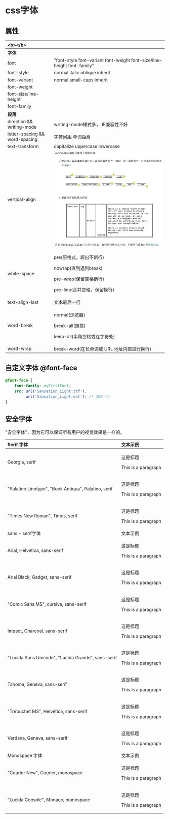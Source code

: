 # css字体

## 属性

<table>
  <thead>
    <tr>
      <th style="text-align:left">&lt;b&gt;&lt;/b&gt;</th>
      <th style="text-align:left"></th>
    </tr>
  </thead>
  <tbody>
    <tr>
      <td style="text-align:left"><b>&#x5B57;&#x4F53;</b>
      </td>
      <td style="text-align:left"></td>
    </tr>
    <tr>
      <td style="text-align:left">font</td>
      <td style="text-align:left">&quot;font-style font-variant font-weight font-size/line-height font-family&quot;</td>
    </tr>
    <tr>
      <td style="text-align:left">font-style</td>
      <td style="text-align:left">normal italic oblique inherit</td>
    </tr>
    <tr>
      <td style="text-align:left">font-variant</td>
      <td style="text-align:left">normal small-caps inherit</td>
    </tr>
    <tr>
      <td style="text-align:left">font-weight</td>
      <td style="text-align:left"></td>
    </tr>
    <tr>
      <td style="text-align:left">font-size/line-height</td>
      <td style="text-align:left"></td>
    </tr>
    <tr>
      <td style="text-align:left">font-family</td>
      <td style="text-align:left"></td>
    </tr>
    <tr>
      <td style="text-align:left"><b>&#x6BB5;&#x843D;</b>
      </td>
      <td style="text-align:left"></td>
    </tr>
    <tr>
      <td style="text-align:left">direction &amp;&amp; writing-mode</td>
      <td style="text-align:left">writing-mode&#x6837;&#x5F0F;&#x591A;&#xFF0C; IE&#x517C;&#x5BB9;&#x6027;&#x4E0D;&#x597D;</td>
    </tr>
    <tr>
      <td style="text-align:left">letter-spacing &amp;&amp; word-spacing</td>
      <td style="text-align:left">&#x5B57;&#x7B26;&#x95F4;&#x8DDD; &#x5355;&#x8BCD;&#x8DDD;&#x79BB;</td>
    </tr>
    <tr>
      <td style="text-align:left">text-transform</td>
      <td style="text-align:left">capitalize uppercase lowercase</td>
    </tr>
    <tr>
      <td style="text-align:left">vertical-align</td>
      <td style="text-align:left">
        <img src="../.gitbook/assets/20200414191706.jpg" alt="vertical-align"
        />
      </td>
    </tr>
    <tr>
      <td style="text-align:left">white-space</td>
      <td style="text-align:left">
        <p>pre(&#x539F;&#x683C;&#x5F0F;&#xFF0C;&#x8D85;&#x51FA;&#x4E0D;&#x65AD;&#x884C;)</p>
        <p>nowrap(&#x76F4;&#x5230;&#x9047;&#x5230;break)</p>
        <p>pre-wrap(&#x4FDD;&#x7559;&#x7A7A;&#x683C;&#x65AD;&#x884C;)</p>
        <p>pre-line(&#x5408;&#x5E76;&#x7A7A;&#x683C;&#xFF0C;&#x4FDD;&#x7559;&#x6362;&#x884C;)</p>
      </td>
    </tr>
    <tr>
      <td style="text-align:left">text-align-last</td>
      <td style="text-align:left">&#x6587;&#x672C;&#x6700;&#x540E;&#x4E00;&#x884C;</td>
    </tr>
    <tr>
      <td style="text-align:left">word-break</td>
      <td style="text-align:left">
        <p>normal(&#x6D4F;&#x89C8;&#x5668;)</p>
        <p>break-all(&#x968F;&#x610F;)</p>
        <p>keep-all(&#x534A;&#x89D2;&#x7A7A;&#x683C;&#x6216;&#x8FDE;&#x5B57;&#x7B26;&#x5904;)</p>
      </td>
    </tr>
    <tr>
      <td style="text-align:left">word-wrap</td>
      <td style="text-align:left">break-word(&#x5728;&#x957F;&#x5355;&#x8BCD;&#x6216; URL &#x5730;&#x5740;&#x5185;&#x90E8;&#x8FDB;&#x884C;&#x6362;&#x884C;)</td>
    </tr>
  </tbody>
</table>

## 自定义字体 @font-face

```css
@font-face {
    font-family: myFirstFont;
    src: url('Sansation_Light.ttf'),
         url('Sansation_Light.eot'); /* IE9 */
}
```

## 安全字体

"安全字体"，因为它可以保证所有用户的视觉效果是一样的。

<table>
  <thead>
    <tr>
      <th style="text-align:left">Serif &#x5B57;&#x4F53;</th>
      <th style="text-align:left">&#x6587;&#x672C;&#x793A;&#x4F8B;</th>
    </tr>
  </thead>
  <tbody>
    <tr>
      <td style="text-align:left">Georgia, serif</td>
      <td style="text-align:left">
        <p>&#x8FD9;&#x662F;&#x6807;&#x9898;</p>
        <p>This is a paragraph</p>
      </td>
    </tr>
    <tr>
      <td style="text-align:left">&quot;Palatino Linotype&quot;, &quot;Book Antiqua&quot;, Palatino, serif</td>
      <td
      style="text-align:left">
        <p>&#x8FD9;&#x662F;&#x6807;&#x9898;</p>
        <p>This is a paragraph</p>
        </td>
    </tr>
    <tr>
      <td style="text-align:left">&quot;Times New Roman&quot;, Times, serif</td>
      <td style="text-align:left">
        <p>&#x8FD9;&#x662F;&#x6807;&#x9898;</p>
        <p>This is a paragraph</p>
      </td>
    </tr>
    <tr>
      <td style="text-align:left">sans - serif&#x5B57;&#x4F53;</td>
      <td style="text-align:left">&#x6587;&#x672C;&#x793A;&#x4F8B;</td>
    </tr>
    <tr>
      <td style="text-align:left">Arial, Helvetica, sans-serif</td>
      <td style="text-align:left">
        <p>&#x8FD9;&#x662F;&#x6807;&#x9898;</p>
        <p>This is a paragraph</p>
      </td>
    </tr>
    <tr>
      <td style="text-align:left">Arial Black, Gadget, sans-serif</td>
      <td style="text-align:left">
        <p>&#x8FD9;&#x662F;&#x6807;&#x9898;</p>
        <p>This is a paragraph</p>
      </td>
    </tr>
    <tr>
      <td style="text-align:left">&quot;Comic Sans MS&quot;, cursive, sans-serif</td>
      <td style="text-align:left">
        <p>&#x8FD9;&#x662F;&#x6807;&#x9898;</p>
        <p>This is a paragraph</p>
      </td>
    </tr>
    <tr>
      <td style="text-align:left">Impact, Charcoal, sans-serif</td>
      <td style="text-align:left">
        <p>&#x8FD9;&#x662F;&#x6807;&#x9898;</p>
        <p>This is a paragraph</p>
      </td>
    </tr>
    <tr>
      <td style="text-align:left">&quot;Lucida Sans Unicode&quot;, &quot;Lucida Grande&quot;, sans-serif</td>
      <td
      style="text-align:left">
        <p>&#x8FD9;&#x662F;&#x6807;&#x9898;</p>
        <p>This is a paragraph</p>
        </td>
    </tr>
    <tr>
      <td style="text-align:left">Tahoma, Geneva, sans-serif</td>
      <td style="text-align:left">
        <p>&#x8FD9;&#x662F;&#x6807;&#x9898;</p>
        <p>This is a paragraph</p>
      </td>
    </tr>
    <tr>
      <td style="text-align:left">&quot;Trebuchet MS&quot;, Helvetica, sans-serif</td>
      <td style="text-align:left">
        <p>&#x8FD9;&#x662F;&#x6807;&#x9898;</p>
        <p>This is a paragraph</p>
      </td>
    </tr>
    <tr>
      <td style="text-align:left">Verdana, Geneva, sans-serif</td>
      <td style="text-align:left">
        <p>&#x8FD9;&#x662F;&#x6807;&#x9898;</p>
        <p>This is a paragraph</p>
      </td>
    </tr>
    <tr>
      <td style="text-align:left">Monospace &#x5B57;&#x4F53;</td>
      <td style="text-align:left">&#x6587;&#x672C;&#x793A;&#x4F8B;</td>
    </tr>
    <tr>
      <td style="text-align:left">&quot;Courier New&quot;, Courier, monospace</td>
      <td style="text-align:left">
        <p>&#x8FD9;&#x662F;&#x6807;&#x9898;</p>
        <p>This is a paragraph</p>
      </td>
    </tr>
    <tr>
      <td style="text-align:left">&quot;Lucida Console&quot;, Monaco, monospace</td>
      <td style="text-align:left">
        <p>&#x8FD9;&#x662F;&#x6807;&#x9898;</p>
        <p>This is a paragraph</p>
      </td>
    </tr>
  </tbody>
</table>

